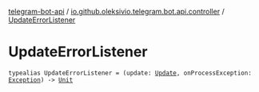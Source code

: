 [telegram-bot-api](../index.md) / [io.github.oleksivio.telegram.bot.api.controller](index.md) / [UpdateErrorListener](./-update-error-listener.md)

# UpdateErrorListener

`typealias UpdateErrorListener = (update: `[`Update`](../io.github.oleksivio.telegram.bot.api.model.objects/-update/index.md)`, onProcessException: `[`Exception`](https://kotlinlang.org/api/latest/jvm/stdlib/kotlin/-exception/index.html)`) -> `[`Unit`](https://kotlinlang.org/api/latest/jvm/stdlib/kotlin/-unit/index.html)